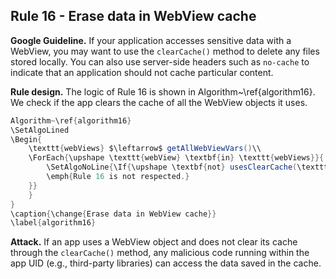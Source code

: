 ## Rule 16 - Erase data in WebView cache 

**Google Guideline.** If your application accesses sensitive data with a WebView, you may want to use the `clearCache()` method to delete any files stored locally. You can also use server-side headers such as `no-cache` to indicate that an application should not cache particular content.

**Rule design.** The logic of Rule 16 is shown in Algorithm~\ref{algorithm16}. We check if the app clears the cache of all the WebView objects it uses.

```java
Algorithm~\ref{algorithm16}
\SetAlgoLined
\Begin{
	\texttt{webViews} $\leftarrow$ getAllWebViewVars()\\
	\ForEach{\upshape \texttt{webView} \textbf{in} \texttt{webViews}}{
        \SetAlgoNoLine{\If{\upshape \textbf{not} usesClearCache(\texttt{webView})}{
        \emph{Rule 16 is not respected.}
    }}
	}
}
\caption{\change{Erase data in WebView cache}}
\label{algorithm16}
```

**Attack.** If an app uses a WebView object and does not clear its cache through the `clearCache()` method, any malicious code running within the app UID (e.g., third-party libraries) can access the data saved in the cache.